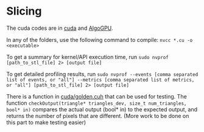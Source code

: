 # Slicing

The cuda codes are in [cuda](./cuda/) and [AlgoGPU](./AlgoGPU/).

In any of the folders, use the following command to compile:
``nvcc *.cu -o <executable>``

To get a summary for kernel/API execution time, run
``sudo nvprof [path_to_stl_file] 2> [output file]``

To get detailed profiling results, run
``sudo nvprof --events [comma separated list of events, or "all"] --metrics [comma separated list of metrics, or "all"] [path_to_stl_file] 2> [output file]``

There is a function in [cuda/golden.cuh](./cuda/golden.cuh) that can be used for testing. The function
``checkOutput(triangle* triangles_dev, size_t num_triangles, bool* in)`` 
compares the actual output (bool* in) to the expected output, and returns the number of pixels that are different.
(More work to be done on this part to make testing easier)

